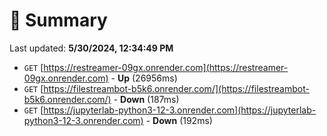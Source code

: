 # 📖 Summary
Last updated: **5/30/2024, 12:34:49 PM**

- `GET` [https://restreamer-09gx.onrender.com](https://restreamer-09gx.onrender.com) - **Up** (26956ms)
- `GET` [https://filestreambot-b5k6.onrender.com/](https://filestreambot-b5k6.onrender.com/) - **Down** (187ms)
- `GET` [https://jupyterlab-python3-12-3.onrender.com](https://jupyterlab-python3-12-3.onrender.com) - **Down** (192ms)
